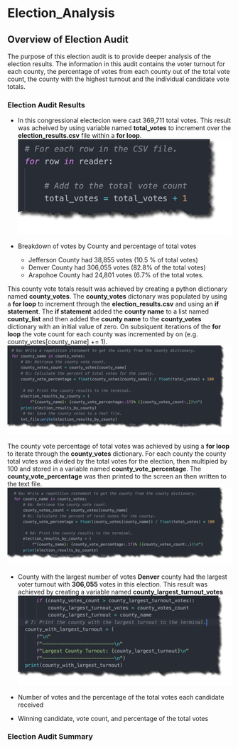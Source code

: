 # Election_Analysis
## Overview of Election Audit
The purpose of this election audit is to provide deeper analysis of the election results. The information in this audit contains the voter turnout for each county, the percentage of votes from each county out of the total vote count, the county with the highest turnout and the individual candidate vote totals. 

### Election Audit Results

* In this congressional electecion were cast 369,711 total votes.
This result was acheived by using variable named **total_votes** to increment over the **election_results.csv** file within a **for loop**.
![image_name](https://github.com/jh2010/Election_Analysis/blob/master/images/election_total_votes.png)


* Breakdown of votes by County and percentage of total votes
  * Jefferson County had 38,855 votes (10.5 % of total votes)
  * Denver County had 306,055 votes (82.8% of the total votes)
  * Arapohoe County had 24,801 votes (6.7% of the total votes.

This county vote totals result was achieved by creating a python dictionary named **county_votes**.  The **county_votes** dictonary was populated by using a **for loop** to increment through the **election_results.csv** and using an **if statement**.  The **if statement** added the **county name** to a list named **county_list** and then added the **county name** to the **county_votes** dictionary with an initial value of zero. On subsiquent iterations of the **for loop** the vote count for each county was incremented by on (e.g. county_votes[county_name] += 1).
![image_name](https://github.com/jh2010/Election_Analysis/blob/master/images/votes_by_county_totals.png)

The county vote percentage of total votes was achieved by using a **for loop** to iterate through the **county_votes** dictionary.  For each county the county total votes was divided by the total votes for the election, then multipied by 100 and stored in a variable named **county_vote_percentage**.  The **county_vote_percentage** was then printed to the screen an then written to the text file.
![image_name](https://github.com/jh2010/Election_Analysis/blob/master/images/votes_by_county_percentage.png)


* County with the largest number of votes
**Denver** county had the largest voter turnout with **306,055** votes in this election.  This result was achieved by creating a variable named **county_largest_turnout_votes**
![image_name](https://github.com/jh2010/Election_Analysis/blob/master/images/county_with_largest_turnout.png)

* Number of votes and the percentage of the total votes each candidate received


* Winning candidate, vote count, and percentage of the total votes





### Election Audit Summary
